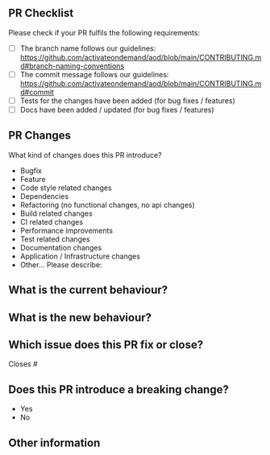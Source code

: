 ## PR Checklist

Please check if your PR fulfils the following requirements:

- [ ] The branch name follows our
  guidelines: https://github.com/activateondemand/aod/blob/main/CONTRIBUTING.md#branch-naming-conventions
- [ ] The commit message follows our
  guidelines: https://github.com/activateondemand/aod/blob/main/CONTRIBUTING.md#commit
- [ ] Tests for the changes have been added (for bug fixes / features)
- [ ] Docs have been added / updated (for bug fixes / features)

## PR Changes

What kind of changes does this PR introduce?

<!-- Please remove the below that do not apply to this PR using. -->

- Bugfix
- Feature
- Code style related changes
- Dependencies
- Refactoring (no functional changes, no api changes)
- Build related changes
- CI related changes
- Performance improvements
- Test related changes
- Documentation changes
- Application / Infrastructure changes
- Other... Please describe:

## What is the current behaviour?

<!-- Please describe the current behaviour that you are modifying, or link to a relevant issue. -->

## What is the new behaviour?

## Which issue does this PR fix or close?

Closes #

## Does this PR introduce a breaking change?

<!-- Please confirm if this PR introduces a breaking change by removing the relevant answer below -->

- Yes
- No

<!-- If this PR contains a breaking change, please describe the impact and migration path for existing applications below. -->

## Other information
